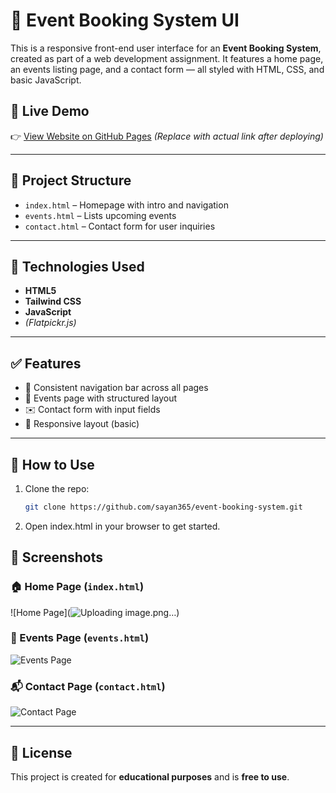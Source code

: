 # 🎉 Event Booking System UI

This is a responsive front-end user interface for an **Event Booking System**, created as part of a web development assignment. It features a home page, an events listing page, and a contact form — all styled with HTML, CSS, and basic JavaScript.

## 🚀 Live Demo

👉 [View Website on GitHub Pages](https://sayan365.github.io/event-booking-system/) *(Replace with actual link after deploying)*

---

## 📁 Project Structure

- `index.html` – Homepage with intro and navigation
- `events.html` – Lists upcoming events
- `contact.html` – Contact form for user inquiries

---

## 🧰 Technologies Used

- **HTML5**
- **Tailwind CSS**
- **JavaScript**
- *(Flatpickr.js)*

---

## ✅ Features

- 🧭 Consistent navigation bar across all pages  
- 📅 Events page with structured layout  
- ✉️ Contact form with input fields  
- 📱 Responsive layout (basic)

---

## 📌 How to Use

1. Clone the repo:
   ```bash
   git clone https://github.com/sayan365/event-booking-system.git
2. Open index.html in your browser to get started.
## 📸 Screenshots

### 🏠 Home Page (`index.html`)
![Home Page](![Uploading image.png…]())

### 📅 Events Page (`events.html`)
![Events Page](screenshots/events.png)

### 📬 Contact Page (`contact.html`)
![Contact Page](screenshots/contact.png)


---

## 📜 License

This project is created for **educational purposes** and is **free to use**.
